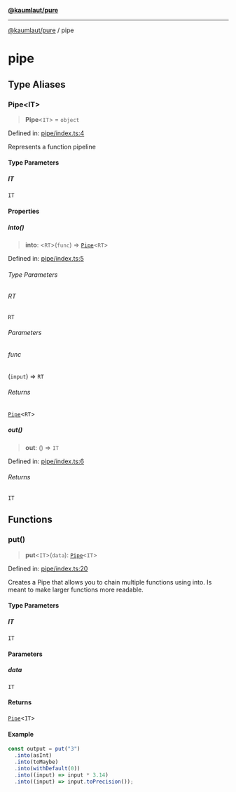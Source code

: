 [**@kaumlaut/pure**](README.md)

---

[@kaumlaut/pure](README.md) / pipe

# pipe

## Type Aliases

### Pipe\<IT\>

> **Pipe**\<`IT`\> = `object`

Defined in: [pipe/index.ts:4](https://github.com/maxkaemmerer/pure/blob/3b4c0723958e4c68c958975d87e35ae9b56a4c2f/src/pipe/index.ts#L4)

Represents a function pipeline

#### Type Parameters

##### IT

`IT`

#### Properties

##### into()

> **into**: \<`RT`\>(`func`) => [`Pipe`](#pipe)\<`RT`\>

Defined in: [pipe/index.ts:5](https://github.com/maxkaemmerer/pure/blob/3b4c0723958e4c68c958975d87e35ae9b56a4c2f/src/pipe/index.ts#L5)

###### Type Parameters

###### RT

`RT`

###### Parameters

###### func

(`input`) => `RT`

###### Returns

[`Pipe`](#pipe)\<`RT`\>

##### out()

> **out**: () => `IT`

Defined in: [pipe/index.ts:6](https://github.com/maxkaemmerer/pure/blob/3b4c0723958e4c68c958975d87e35ae9b56a4c2f/src/pipe/index.ts#L6)

###### Returns

`IT`

## Functions

### put()

> **put**\<`IT`\>(`data`): [`Pipe`](#pipe)\<`IT`\>

Defined in: [pipe/index.ts:20](https://github.com/maxkaemmerer/pure/blob/3b4c0723958e4c68c958975d87e35ae9b56a4c2f/src/pipe/index.ts#L20)

Creates a Pipe that allows you to chain multiple functions using into.
Is meant to make larger functions more readable.

#### Type Parameters

##### IT

`IT`

#### Parameters

##### data

`IT`

#### Returns

[`Pipe`](#pipe)\<`IT`\>

#### Example

```ts
const output = put("3")
  .into(asInt)
  .into(toMaybe)
  .into(withDefault(0))
  .into((input) => input * 3.14)
  .into((input) => input.toPrecision());
```
